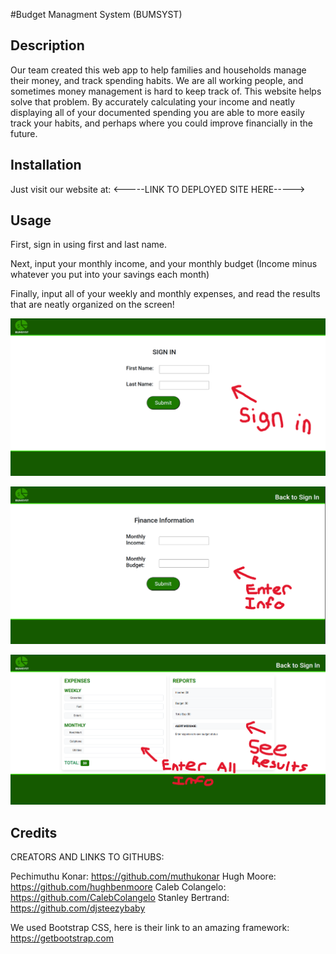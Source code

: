 #Budget Managment System (BUMSYST)

## Description


Our team created this web app to help families and households manage their money, and track spending habits. We are all working people, and sometimes money management is hard to keep track of. This website helps solve that problem. By accurately calculating your income and neatly displaying all of your documented spending you are able to more easily track your habits, and perhaps where you could improve financially in the future. 



## Installation

Just visit our website at: <-----LINK TO DEPLOYED SITE HERE----->

## Usage

First, sign in using first and last name. 

Next, input your monthly income, and your monthly budget (Income minus whatever you put into your savings each month)

Finally, input all of your weekly and monthly expenses, and read the results that are neatly organized on the screen!

   
![Step one](./assets/images/README-img1.PNG)
   
![Step two](./assets/images/README-img2.PNG)

![Step three](./assets/images/README-img3.PNG)
   

## Credits

CREATORS AND LINKS TO GITHUBS:

Pechimuthu Konar: https://github.com/muthukonar
Hugh Moore: https://github.com/hughbenmoore
Caleb Colangelo: https://github.com/CalebColangelo
Stanley Bertrand: https://github.com/djsteezybaby

We used Bootstrap CSS, here is their link to an amazing framework: https://getbootstrap.com

